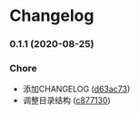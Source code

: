 # Changelog
### 0.1.1 (2020-08-25)


### Chore

* 添加CHANGELOG ([d63ac73](https://github.com/imbooo/wechat-openai/commit/d63ac73389783dc1998f1a091ab178843535a315))
* 调整目录结构 ([c877130](https://github.com/imbooo/wechat-openai/commit/c877130f467c5a7e826f3efaf7ce81d0f1ccf0f3))
